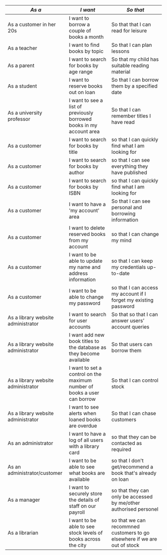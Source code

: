 | *As a* **<type of user>**          | *I want* **<some goal>**                                     | *So that* **<some reason>**                                  |
| ---------------------------------- | ------------------------------------------------------------ | ------------------------------------------------------------ |
| As a customer in her 20s           | I want to borrow a couple of books a month                   | So that that I can read for leisure                          |
| As a teacher                       | I want to find books by topic                                | So that I can plan lessons                                   |
| As a parent                        | I want to search for books by age range                      | So that my child has suitable reading material               |
| As a student                       | I want to reserve books out on loan                          | So that I can borrow them by a specified date                |
| As a university professor          | I want to see a list of previously borrowed books in my account area | So that I can remember titles I have read                    |
| As a customer                      | I want to search for books by title                          | so that I can quickly find what I am looking for             |
| As a customer                      | I want to search for books by author                         | so that I can see everything they have published             |
| As a customer                      | I want to search for books by ISBN                           | so that I can quickly find what I am looking for             |
| As a customer                      | I want to have a 'my account' area                           | So that I can see personal and borrowing information         |
| As a customer                      | I want to delete reserved books from my account              | so that I can change my mind                                 |
| As a customer                      | I want to be able to update my name and address information  | so that I can keep my credentials up-to-date                 |
| As a customer                      | I want to be able to change my password                      | so that I can access my account if I forget my existing password |
| As a library website administrator | I want to search for user accounts                           | So that so that I can answer users’ account queries          |
| As a library website administrator | I want add new book titles to the database as they become available | So that users can borrow them                                |
| As a library website administrator | I want to set a control on the maximum number of books a user can borrow | So that I can control stock                                  |
| As a library website administrator | I want to see alerts when loaned books are overdue           | So that I can chase customers                                |
| As an administrator                | I want to have a log of all users with a library card        | so that they can be contacted as required                    |
| As an administrator/customer       | I want to be able to see what books are available            | so that I don't get/recommend a book that's already on loan  |
| As a manager                       | I want to securely store the details of staff on our payroll | so that they can only be accessed by me/other authorised personel |
| As a librarian                     | I want to be able to see stock levels of books across the city | so that we can recommned customers to go elsewhere if we are out of stock |

